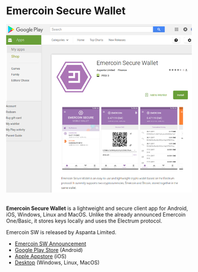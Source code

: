 # Emercoin Secure Wallet

<div style="boxOverflow"><img src="/images/EmercoinSW_Wallet.png" alt="Emercoin SW on Google Play"></div><br>

<strong>Emercoin Secure Wallet</strong> is a lightweight and secure client app for Android, iOS, Windows, Linux and MacOS. Unlike the already announced Emercoin One/Basic, it
stores keys locally and uses the Electrum protocol.

Emercoin SW is released by Aspanta Limited.

-   [Emercoin SW
    Announcement](https://medium.com/@emer.tech/emercoin-secure-wallet-1-0-53454d8cfca1)
-   [Google Play
    Store](https://play.google.com/store/apps/details?id=com.aspanta.emcsec) (Android)
-   [Apple Appstore](https://itunes.apple.com/us/app/emercoin-secure-wallet/id1273529858) (iOS)
-   [Desktop](https://download.emercoin.com/apps/EmcSec/latest) (Windows, Linux, MacOS)

